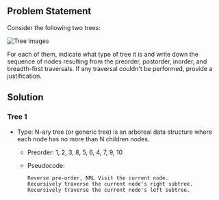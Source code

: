 ## Problem Statement

Consider the following two trees:

![Tree Images](../../../res/trees_example.png)

For each of them, indicate what type of tree it is and write down the sequence of nodes resulting from the preorder, postorder, inorder, and breadth-first traversals. If any traversal couldn't be performed, provide a justification.

## Solution

### Tree 1
- Type: N-ary tree (or generic tree) is an arboreal data structure where each node has no more than N children nodes.

  - Preorder: 1, 2, 3, 8, 5, 6, 4, 7, 9, 10 
  - Pseudocode:
  
    ````
    Reverse pre-order, NRL Visit the current node.
    Recursively traverse the current node's right subtree.
    Recursively traverse the current node's left subtree.
    ````